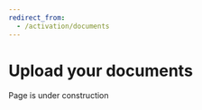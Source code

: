 ```yaml
---
redirect_from:
  - /activation/documents
---
```


# Upload your documents

Page is under construction